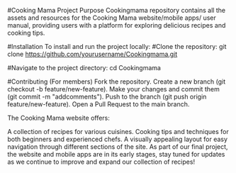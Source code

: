 #Cooking Mama
Project Purpose
Cookingmama repository contains all the assets and resources for the Cooking Mama website/mobile apps/ user manual, providing users with a platform for exploring delicious recipes and cooking tips.

#Installation
To install and run the project locally:
#Clone the repository:
git clone https://github.com/yourusername/Cookingmama.git

#Navigate to the project directory:
cd Cookingmama

#Contributing (For members)
Fork the repository.
Create a new branch (git checkout -b feature/new-feature).
Make your changes and commit them (git commit -m "addcomments").
Push to the branch (git push origin feature/new-feature).
Open a Pull Request to the main branch.

The Cooking Mama website offers:

A collection of recipes for various cuisines.
Cooking tips and techniques for both beginners and experienced chefs.
A visually appealing layout for easy navigation through different sections of the site.
As part of our final project, the website and mobile apps are in its early stages, stay tuned for updates as we continue to improve and expand our collection of recipes!

